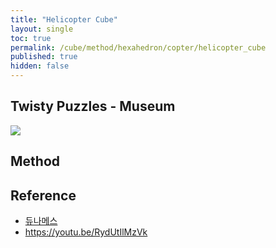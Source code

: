 ```yaml
---
title: "Helicopter Cube"
layout: single
toc: true
permalink: /cube/method/hexahedron/copter/helicopter_cube
published: true
hidden: false
---
```


<head>
  <base target="_blank">
</head>



## Twisty Puzzles - Museum

<a href="https://twistypuzzles.com/app/museum/museum_showitem.php?pkey=2300">
  <img src="https://twistypuzzles.com/museum/large/02300-01.jpg">
</a>



## Method



## Reference

- [듀나메스](https://youtu.be/xZeIbPySg0k)
- <https://youtu.be/RydUtIlMzVk>
